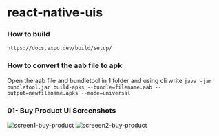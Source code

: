 # react-native-uis

### How to build

`https://docs.expo.dev/build/setup/`

### How to convert the aab file to apk

Open the aab file and bundletool in 1 folder and using cli write
`java -jar bundletool.jar build-apks --bundle=filename.aab --output=newfilename.apks --mode=universal`

### 01- Buy Product UI Screenshots

![screen1-buy-product](https://github.com/OfficialSiddharthBisht/react-native-uis/assets/80667996/4a4ee28d-c2b1-41bc-8216-b49430fde984)
![screeen2-buy-product](https://github.com/OfficialSiddharthBisht/react-native-uis/assets/80667996/fc12e83a-c8d9-459f-9280-f9aff2117788)
